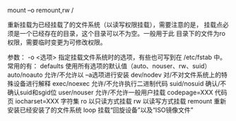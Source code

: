mount –o remount,rw /

重新挂载为已经挂载了的文件系统（以读写权限挂载），需要注意的是，
挂载点必须是一个已经存在的目录，这个目录可以不为空。一般用于此
目录下的文件为ro权限，需要临时变更为可修改权限。

参数：
-o <选项> 指定挂载文件系统时的选项，有些也可写到在 /etc/fstab 中。常用的有：
   defaults 使用所有选项的默认值（auto、nouser、rw、suid）
   auto/noauto 允许/不允许以 –a选项进行安装
   dev/nodev 对/不对文件系统上的特殊设备进行解释
   exec/noexec 允许/不允许执行二进制代码
   suid/nosuid 确认/不确认suid和sgid位
   user/nouser 允许/不允许一般用户挂载
   codepage=XXX 代码页
   iocharset=XXX 字符集
   ro 以只读方式挂载
   rw 以读写方式挂载
   remount 重新安装已经安装了的文件系统
   loop 挂载“回旋设备”以及“ISO镜像文件”
   